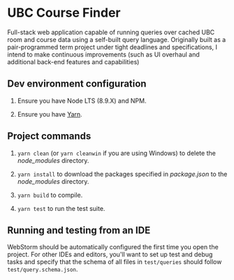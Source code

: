 # UBC Course Finder

Full-stack web application capable of running queries over cached UBC room and course data using a self-built query language. Originally built as a pair-programmed term project under tight deadlines and specifications, I intend to make continuous improvements (such as UI overhaul and additional back-end features and capabilities)

## Dev environment configuration

1. Ensure you have Node LTS  (8.9.X) and NPM.

2. Ensure you have [Yarn](https://yarnpkg.com/en/docs/install).

## Project commands

1. `yarn clean` (or `yarn cleanwin` if you are using Windows) to delete the *node_modules* directory.

1. `yarn install` to download the packages specified in *package.json* to the *node_modules* directory.

1. `yarn build` to compile.

1. `yarn test` to run the test suite.

## Running and testing from an IDE

WebStorm should be automatically configured the first time you open the project. For other IDEs and editors, you'll want to set up test and debug tasks and specify that the schema of all files in `test/queries` should follow `test/query.schema.json`.
